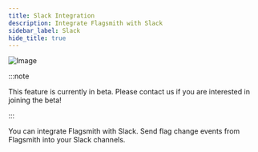 ```yaml
---
title: Slack Integration
description: Integrate Flagsmith with Slack
sidebar_label: Slack
hide_title: true
---
```


![Image](/img/integrations/slack/slack-logo.svg)

:::note

This feature is currently in beta. Please contact us if you are interested in joining the beta!

:::

You can integrate Flagsmith with Slack. Send flag change events from Flagsmith into your Slack channels.
